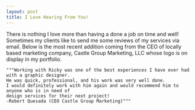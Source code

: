 ```yaml
---
layout: post
title: I Love Hearing From You!
---
```


There is nothing I love more than having a done a job on time and well! Sometimes my clients like to send me some reviews of my services via email.
Below is the most recent addition coming from the CEO of locally based marketing company, Castle Group Marketing, LLC whose logo is on display in my portfolio.

	"""Working with Ricky was one of the best experiences I have ever had with a graphic designer. 
	He was quick, professional, and his work was very well done. 
	I would definitely work with him again and would recommend him to anyone who is in need of 
	design services for their next project!
	-Robert Quesada (CEO Castle Group Marketing)"""
